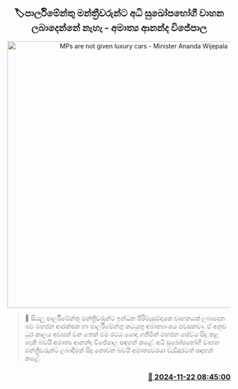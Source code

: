 <p align='center'><b><h2 align='center' title='MPs are not given luxury cars - Minister Ananda Wijepala'>🏷පාර්ලිමේන්තු මන්ත්‍රීවරුන්ට අධි සුඛෝපභෝගී වාහන ලබාදෙන්නේ නැහැ - අමාත්‍ය ආනන්ද විජේපාල</h2></b></p>
<p align='center'><img src='https://helakuru.sgp1.cdn.digitaloceanspaces.com/esana/images/lib/parliment-srilanka-new-thumb.jpg' width='600' alt='MPs are not given luxury cars - Minister Ananda Wijepala'></p>

>📝 සියලු පාර්ලිමේන්තු මන්ත්‍රීවරුන්ට ඉන්ධන පිරිමැසුම්දායක වාහනයක් ලබාදෙන බව මහජන ආරක්ෂක හා පාර්ලිමේන්තු කටයුතු අමාත්‍යාංශය පවසනවා.
ඒ අනුව ධුර කාලය අවසන් වන තෙක් එම රථය යොදා ගනිමින් මහජන සේවය සිදු කළ හැකි බවයි අමාත්‍ය ආනන්ද විජේපාල සඳහන් කළේ.
අධි සුඛෝපභෝගී වාහන මන්ත්‍රීවරුන්ට ලබාදීමක් සිදු ‍නොවන බවයි අමාත්‍යවරයා වැඩිදුරටත් සඳහන් කළේ. 


<h3 align='right'><a href='https://www.helakuru.lk/esana/p/105356/'>📅 2024-11-22 08:45:00</a></h3>
